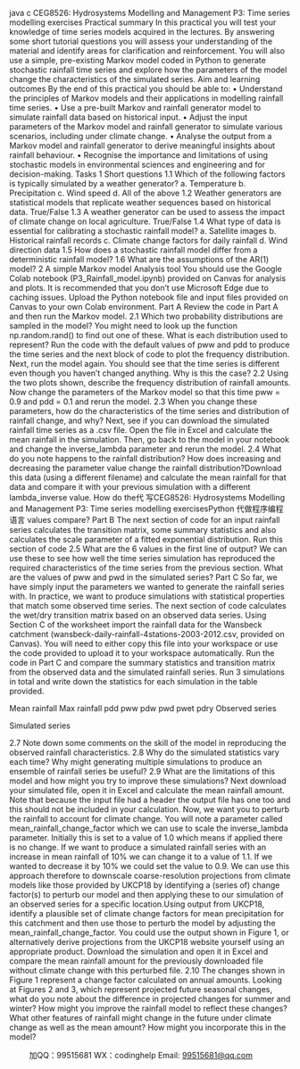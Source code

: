 java c
CEG8526: Hydrosystems Modelling and Management 
P3: Time series modelling exercises 
Practical summary 
In   this practical   you   will   test   your knowledge   of   time   series models   acquired in   the lectures. By   answering   some   short   tutorial   questions   you   will   assess   your understanding   of   the material   and identify   areas   for   clarification   and reinforcement.   You   will   also use   a simple, pre-existing   Markov   model   coded   in   Python   to   generate   stochastic   rainfall   time series   and   explore how   the parameters   of   the model   change   the   characteristics   of   the simulated   series.
Aim and learning outcomes 
By   the   end   of   this practical   you   should be   able   to:
•          Understand   the   principles   of   Markov   models   and   their   applications   in   modelling rainfall   time   series.
•          Use   a   pre-built   Markov   and   rainfall   generator   model   to   simulate   rainfall   data based   on historical input.
•          Adjust   the   input   parameters   of   the   Markov   model   and   rainfall   generator   to simulate   various   scenarios, including under   climate   change.
•          Analyse   the   output   from   a   Markov   model   and   rainfall   generator   to   derive meaningful   insights   about   rainfall   behaviour.
•          Recognise   the   importance   and   limitations   of   using   stochastic   models   in environmental   sciences   and   engineering   and   for   decision-making.
Tasks 
1 Short questions 
1.1 Which   of   the   following   factors   is   typically   simulated   by   a   weather   generator?
a.      Temperature
b.      Precipitation
c.      Wind   speed
d.      All   of   the   above
1.2 Weather   generators   are   statistical models   that replicate   weather   sequences based   on   historical   data.
True/False
1.3 A   weather   generator   can   be   used   to   assess   the   impact   of   climate   change   on   local agriculture.
True/False
1.4 What   type   of   data   is   essential   for   calibrating   a   stochastic   rainfall   model?
a.      Satellite   images
b.      Historical   rainfall   records
c.      Climate   change   factors   for   daily rainfall
d.      Wind   direction   data
1.5 How   does   a   stochastic   rainfall   model   differ   from   a   deterministic   rainfall   model?
1.6 What   are   the   assumptions   of   the   AR(1) model?
2 A simple Markov model 
Analysis tool 
You   should   use   the   Google   Colab   notebook   (P3_Rainfall_model.ipynb) provided   on Canvas   for   analysis   and   plots. It   is   recommended   that   you   don’t   use   Microsoft   Edge   due    to   caching   issues. Upload   the   Python   notebook   file   and   input   files   provided   on   Canvas   to your   own   Colab   environment. 
Part A 
Review   the   code   in Part A and   then   run   the   Markov   model.
2.1 Which   two   probability   distributions   are   sampled   in   the   model?   You   might   need   to       look up   the   function np.random.rand() to   find   out   one   of   these.   What is   each distribution used   to   represent?
Run   the   code   with   the   default   values   of pww and pdd to produce   the   time   series   and   the   next   block   of   code   to   plot   the   frequency   distribution.
Next, run   the model   again.   You   should   see   that   the   time   series is   different   even   though   you   haven’t   changed   anything.   Why   is   this   the   case?
2.2 Using   the   two   plots   shown,   describe   the   frequency   distribution   of   rainfall   amounts.
Now   change   the   parameters   of   the   Markov   model   so   that   this   time pww =   0.9   and pdd = 0.1 and rerun   the model.
2.3 When   you   change   these parameters, how   do   the   characteristics   of   the   time   series   and   distribution   of   rainfall   change,   and   why?
Next,   see if   you   can   download   the   simulated rainfall   time   series   as   a .csv file.
Open   the   file   in   Excel   and   calculate   the   mean   rainfall   in   the   simulation.   Then,   go back   to   the   model   in   your   notebook   and   change   the inverse_lambda parameter and   rerun   the   model.
2.4 What   do   you   note   happens   to   the   rainfall   distribution? How   does   increasing   and decreasing   the parameter   value   change   the rainfall   distribution?Download   this   data   (using   a   different   filename)   and   calculate   the mean rainfall   for that   data   and   compare it   with   your previous   simulation   with   a   different lambda_inverse value. How   do   the代 写CEG8526: Hydrosystems Modelling and Management P3: Time series modelling exercisesPython
代做程序编程语言   values   compare?
Part B 
The next   section   of   code   for   an input rainfall   series   calculates   the   transition matrix,   some summary   statistics   and   also   calculates   the   scale parameter   of   a   fitted   exponential   distribution. 
Run   this   section   of   code
2.5 What   are   the   6   values   in   the   first   line   of   output?   We   can   use   these   to   see   how   well the   time   series   simulation has reproduced   the required   characteristics   of   the   time   series   from   the previous   section.   What   are   the   values   of pww and pwd in   the   simulated   series?
Part C So   far,   we have   simply input   the parameters   we   wanted   to   generate   the rainfall   series with. In   practice,   we   want   to   produce   simulations   with   statistical   properties   that   match some   observed   time   series.   The next   section   of   code   calculates   the   wet/dry   transition   matrix based   on   an   observed   data   series.
Using   Section C   of   the   worksheet import   the rainfall   data   for   the   Wansbeck   catchment (wansbeck-daily-rainfall-4stations-2003-2012.csv, provided   on   Canvas).   You   will   need   to either   copy   this   file   into   your   workspace   or   use   the   code   provided   to   upload   it   to   your workspace   automatically.
Run   the   code in Part   C   and   compare   the   summary   statistics   and   transition matrix   from   the   observed   data   and   the   simulated   rainfall   series. Run   3   simulations   in total   and   write   down   the   statistics   for   each   simulation in   the   table provided.

Mean rainfall 
Max 
rainfall 
pdd 
pww 
pdw 
pwd 
pwet 
pdry 
Observed series 








Simulated series 








2.7 Note   down   some   comments   on   the   skill   of   the   model   in   reproducing   the   observed rainfall   characteristics.
2.8 Why   do   the   simulated   statistics   vary   each   time?   Why might   generating multiple   simulations   to produce   an   ensemble   of   rainfall   series be useful?
2.9 What   are   the   limitations   of   this   model   and   how   might   you   try   to   improve   these simulations?
Next   download   your   simulated   file,   open it in Excel   and   calculate   the mean rainfall   amount. Note that because the input file had a header the output file has one too and this should not be included in your calculation. 
Now,   we   want   you   to perturb   the rainfall   to   account   for   climate   change.   You   will note   a parameter   called mean_rainfall_change_factor which   we   can use   to   scale   the inverse_lambda parameter. Initially   this   is   set   to   a   value   of   1.0   which   means   if   applied there   is   no   change.   If   we   want   to   produce   a   simulated   rainfall   series   with   an   increase   in mean   rainfall   of   10%   we   can   change   it   to   a   value   of   1.1. If   we   wanted   to   decrease   it   by 10%   we   could   set   the   value   to   0.9.
We   can use   this   approach   therefore   to   downscale   coarse-resolution projections   from climate   models   like   those   provided   by   UKCP18 by   identifying   a   (series   of)   change factor(s)   to   perturb   our   model   and   then   applying   these   to   our   simulation   of   an   observed series   for   a   specific location.Using   output   from   UKCP18, identify   a   plausible   set   of   climate   change   factors   for mean   precipitation   for   this   catchment   and   then   use   those   to   perturb   the   model    by   adjusting   the mean_rainfall_change_factor.   You   could use   the   output   shown      in Figure 1,   or   alternatively   derive   projections   from   the   UKCP18   website   yourself using   an   appropriate   product. Download   the   simulation   and   open   it   in   Excel   and compare   the mean rainfall   amount   for   the previously   downloaded   file   without   climate   change   with   this perturbed   file.
2.10 The   changes   shown   in Figure 1 represent   a   change   factor   calculated   on   annual amounts. Looking   at Figures 2 and 3,   which   represent   projected   future   seasonal changes,   what   do   you note   about   the   difference in projected   changes   for   summer   and winter? How   might   you   improve   the   rainfall   model   to   reflect   these   changes?   What   other features   of   rainfall might   change in   the   future under   climate   change   as   well   as   the mean   amount? How   might   you   incorporate   this   in   the   model? 



         
加QQ：99515681  WX：codinghelp  Email: 99515681@qq.com
